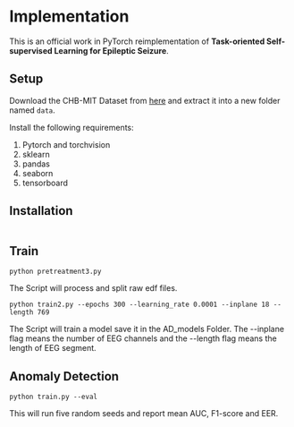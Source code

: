 # Implementation

This is an official work in PyTorch reimplementation of **Task-oriented Self-supervised Learning for
Epileptic Seizure**.

## Setup

Download the CHB-MIT Dataset from [here](https://physionet.org/content/chbmit/1.0.0/) and extract it into a new folder named `data`.

Install the following requirements:

1. Pytorch and torchvision
2. sklearn
3. pandas
4. seaborn
5. tensorboard

## Installation

```

```

## Train

```
python pretreatment3.py
```

The Script will process and split raw edf files.

```
python train2.py --epochs 300 --learning_rate 0.0001 --inplane 18 --length 769
```

The Script will train a model save it in the AD_models Folder. The --inplane flag means the number of EEG channels and the --length flag means the length of EEG  segment.

## Anomaly Detection

```
python train.py --eval
```

This will run five random seeds and report mean AUC, F1-score and EER.
